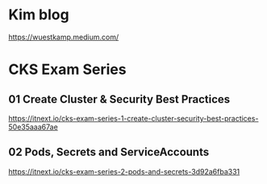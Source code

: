 # Kim blog
https://wuestkamp.medium.com/

# CKS Exam Series

##  01  Create Cluster & Security Best Practices
https://itnext.io/cks-exam-series-1-create-cluster-security-best-practices-50e35aaa67ae

## 02   Pods, Secrets and ServiceAccounts
https://itnext.io/cks-exam-series-2-pods-and-secrets-3d92a6fba331
